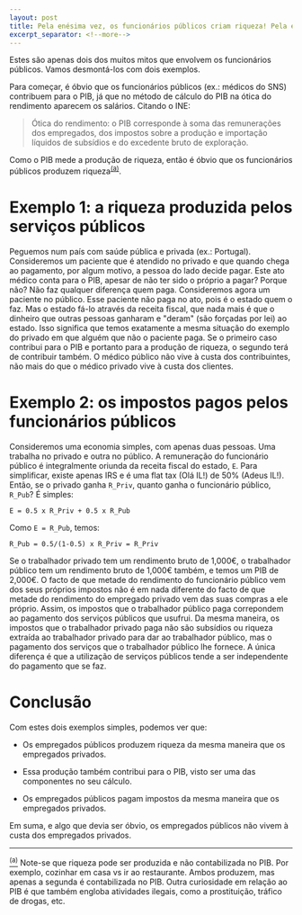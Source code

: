 ```yaml
---
layout: post
title: Pela enésima vez, os funcionários públicos criam riqueza! Pela enésima vez, os funcionários públicos não vivem da riqueza produzida pelo privado!
excerpt_separator: <!--more-->
---
```


Estes são apenas dois dos muitos mitos que envolvem os funcionários públicos. Vamos desmontá-los com dois exemplos.

<!--more-->

Para começar, é óbvio que os funcionários públicos (ex.: médicos do SNS) contribuem para o PIB, já que no método de cálculo do PIB na ótica do rendimento aparecem os salários. Citando o INE:

> Ótica do rendimento: o PIB corresponde à soma das remunerações dos empregados, dos impostos sobre a produção e importação líquidos de subsídios e do excedente bruto de exploração.

Como o PIB mede a produção de riqueza, então é óbvio que os funcionários públicos produzem riqueza<sup><a id="cite-footnote-a" href="#footnote-a">(a)</a></sup>.


# Exemplo 1: a riqueza produzida pelos serviços públicos

Peguemos num país com saúde pública e privada (ex.: Portugal). Consideremos um paciente que é atendido no privado e que quando chega ao pagamento, por algum motivo, a pessoa do lado decide pagar. Este ato médico conta para o PIB, apesar de não ter sido o próprio a pagar? Porque não? Não faz qualquer diferença quem paga. Consideremos agora um paciente no público. Esse paciente não paga no ato, pois é o estado quem o faz. Mas o estado fá-lo através da receita fiscal, que nada mais é que o dinheiro que outras pessoas ganharam e "deram" (são forçadas por lei) ao estado. Isso significa que temos exatamente a mesma situação do exemplo do privado em que alguém que não o paciente paga. Se o primeiro caso contribui para o PIB e portanto para a produção de riqueza, o segundo terá de contribuir também. O médico público não vive à custa dos contribuintes, não mais do que o médico privado vive à custa dos clientes.


# Exemplo 2: os impostos pagos pelos funcionários públicos

Consideremos uma economia simples, com apenas duas pessoas. Uma trabalha no privado e outra no público. A remuneração do funcionário público é integralmente oriunda da receita fiscal do estado, `E`. Para simplificar, existe apenas IRS e é uma flat tax (Olá IL!) de 50% (Adeus IL!). Então, se o privado ganha `R_Priv`, quanto ganha o funcionário público, `R_Pub`? É simples:

    E = 0.5 x R_Priv + 0.5 x R_Pub
    
Como `E = R_Pub`, temos:

    R_Pub = 0.5/(1-0.5) x R_Priv = R_Priv

Se o trabalhador privado tem um rendimento bruto de 1,000€, o trabalhador público tem um rendimento bruto de 1,000€ também, e temos um PIB de 2,000€. O facto de que metade do rendimento do funcionário público vem dos seus próprios impostos não é em nada diferente do facto de que metade do rendimento do empregado privado vem das suas compras a ele próprio. Assim, os impostos que o trabalhador público paga correpondem ao pagamento dos serviços públicos que usufrui. Da mesma maneira, os impostos que o trabalhador privado paga não são subsídios ou riqueza extraída ao trabalhador privado para dar ao trabalhador público, mas o pagamento dos serviços que o trabalhador público lhe fornece. A única diferença é que a utilização de serviços públicos tende a ser independente do pagamento que se faz.


# Conclusão

Com estes dois exemplos simples, podemos ver que:

+ Os empregados públicos produzem riqueza da mesma maneira que os empregados privados.

+ Essa produção também contribui para o PIB, visto ser uma das componentes no seu cálculo.

+ Os empregados públicos pagam impostos da mesma maneira que os empregados privados.

Em suma, e algo que devia ser óbvio, os empregados públicos não vivem à custa dos empregados privados.


---

<a id="footnote-a" href="#cite-footnote-a"><sup>(a)</sup></a> Note-se que riqueza pode ser produzida e não contabilizada no PIB. Por exemplo, cozinhar em casa vs ir ao restaurante. Ambos produzem, mas apenas a segunda é contabilizada no PIB. Outra curiosidade em relação ao PIB é que também engloba atividades ilegais, como a prostituição, tráfico de drogas, etc.

